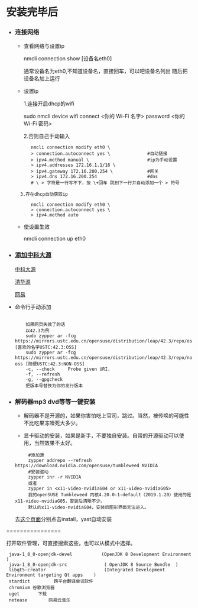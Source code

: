# 安装完毕后
* ### 连接网络

    * 查看网络与设置ip
    
        nmcli connection show [设备名eth0]  
        
        通常设备名为eth0,不知道设备名，直接回车，可以吧设备名列出 随后把设备名加上运行
        
    * 设置ip
    
        1.连接开启dhcp的wifi
    
        sudo nmcli device wifi connect <你的 Wi-Fi 名字> password <你的 Wi-Fi 密码>
        
        2.否则自己手动输入
    
  ```text      
        nmcli connection modify eth0 \
        > connection.autoconnect yes \              #自动链接
        > ipv4.method manual \                      #ip为手动设置
        > ipv4.addresses 172.16.1.1/16 \
        > ipv4.gateway 172.16.200.254 \             #网关
        > ipv4.dns 172.16.200.254                   #dns
        # \ > 字符是一行写不下，按 \+回车 跳到下一行并自动添加一个 > 符号
    ```
        3.存在dhcp自动获取ip
    
  ```text  
        nmcli connection modify eth0 \
        > connection.autoconnect yes \
        > ipv4.method auto
    ```
 
    * 使设置生效
    
        nmcli connection up eth0

* ### [添加中科大源](http://mirrors.ustc.edu.cn/help/opensuse.html)

    [中科大源](http://mirrors.ustc.edu.cn) 
 
    [清华源](http://mirrors.tuna.tsinghua.edu.cn)
 
    [网易](http://mirrors.163.com)

* 命令行手动添加

    ```text
        
        如果网页失效了的话
        以42.3为例
        sudo zypper ar -fcg https://mirrors.ustc.edu.cn/opensuse/distribution/leap/42.3/repo/oss [喜欢的名字USTC:42.3:OSS]
        sudo zypper ar -fcg https://mirrors.ustc.edu.cn/opensuse/distribution/leap/42.3/repo/non-oss [随便USTC:42.3:NON-OSS]
        -c, --check     Probe given URI.
        -f, --refresh
        -g, --gpgcheck
        把版本号替换为你的发行版本

    ```
* ### 解码器mp3 dvd等等一键安装

    * 解码器不是开源的，如果你害怕吃上官司，跳过。当然，被传唤的可能性不比吃果冻噎死大多少。
    
    * 显卡驱动的安装，如果是新手，不要独自安装。自带的开源驱动可以使用，当然效果不太好。
    
    ```text
         #添加源
         zypper addrepo --refresh https://download.nvidia.com/opensuse/tumbleweed NVIDIA
         #安装驱动
         zypper inr -r NVIDIA
         或者
         zypper in <x11-video-nvidiaG04 or x11-video-nvidiaG05>
         我的openSUSE Tumbleweed 内核4.20.0-1-default（2019.1.20）使用的是x11-video-nvidiaG05，安装后清晰不少。
         默认的x11-video-nvidiaG04，安装后图形界面无法进入。
    ```
    
    去[这个页面](http://opensuse-community.org)分别点击install，yast自动安装
    
================

打开软件管理，可直接搜索这些，也可以从模式中选择。

```text
 java-1_8_0-openjdk-devel           (OpenJDK 8 Development Environment )
 java-1_8_0-openjdk-src              ( OpenJDK 8 Source Bundle  )
 libqt5-creator                      (Integrated Development Environment targeting Qt apps    )
 stardict         跨平台翻译单词软件
 chromium 谷歌浏览器
 uget       下载
 netease        网易云音乐
 ```
    
   
